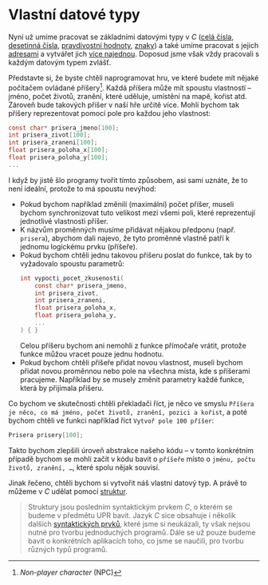 # Vlastní datové typy
Nyní už umíme pracovat se základními datovými typy v *C*
([celá čísla](../datove_typy/celociselne_typy.md), [desetinná čísla](../datove_typy/desetinne_typy.md),
[pravdivostní hodnoty](../datove_typy/pravdivostni_typy.md), [znaky](../text/znaky.md)) a také
umíme pracovat s jejich [adresami](../prace_s_pameti/ukazatele.md) a vytvářet jich
[více najednou](../pole/pole.md). Doposud jsme však vždy pracovali s každým datovým typem zvlášť.

Představte si, že byste chtěli naprogramovat hru, ve které budete mít nějaké počítačem ovládané
příšery[^1]. Každá příšera může mít spoustu vlastností – jméno, počet životů, zranění, které uděluje,
umístění na mapě, kořist atd. Zároveň bude takových příšer v naší hře určitě více. Mohli bychom tak
příšery reprezentovat pomocí pole pro každou jeho vlastnost:
```c
const char* prisera_jmeno[100];
int prisera_zivot[100];
int prisera_zraneni[100];
float prisera_poloha_x[100];
float prisera_poloha_y[100];
...
```

[^1]: *Non-player character* (NPC)

I když by jistě šlo programy tvořit tímto způsobem, asi sami uznáte, že to není ideální, protože to
má spoustu nevýhod:
- Pokud bychom například změnili (maximální) počet příšer, museli bychom synchronizovat tuto velikost
mezi všemi poli, které reprezentují jednotlivé vlastnosti příšer.
- K názvům proměnných musíme přidávat nějakou předponu (např. `prisera`), abychom dali najevo, že
tyto proměnné vlastně patří k jednomu logickému prvku (příšeře).
- Pokud bychom chtěli jednu takovou příšeru poslat do funkce, tak by to vyžadovalo spoustu parametrů:
    ```c
    int vypocti_pocet_zkusenosti(
        const char* prisera_jmeno,
        int prisera_zivot,
        int prisera_zraneni,
        float prisera_poloha_x,
        float prisera_poloha_y,
        ...
    ) { }
    ```
    Celou příšeru bychom ani nemohli z funkce přímočaře vrátit, protože funkce můžou vracet pouze
    jednu hodnotu.
- Pokud bychom chtěli příšeře přidat novou vlastnost, museli bychom přidat novou proměnnou nebo pole
na všechna místa, kde s příšerami pracujeme. Například by se musely změnit parametry každé funkce,
která by přijímala příšeru.

Co bychom ve skutečnosti chtěli překladači říct, je něco ve smyslu `Příšera je něco, co má jméno,
počet životů, zranění, pozici a kořist`, a poté bychom chtěli ve funkci například říct `Vytvoř pole
100 příšer`:
```c
Prisera prisery[100];
```

Takto bychom zlepšili úroveň abstrakce našeho kódu – v tomto konkrétním případě bychom se mohli začít
v kódu bavit o `příšeře` místo o `jménu, počtu životů, zranění, …`, které spolu nějak souvisí.

Jinak řečeno, chtěli bychom si vytvořit náš vlastní datový typ. A právě to můžeme v *C* udělat pomocí
[struktur](struktury.md).

> Struktury jsou posledním syntaktickým prvkem *C*, o kterém se budeme v předmětu UPR bavit. Jazyk
> *C* sice obsahuje i několik dalších [syntaktických prvků](../co_dal.md), které jsme si neukázali,
> ty však nejsou nutné pro tvorbu jednoduchých programů. Dále se už pouze budeme bavit o konkrétních
> aplikacích toho, co jsme se naučili, pro tvorbu různých typů programů.
